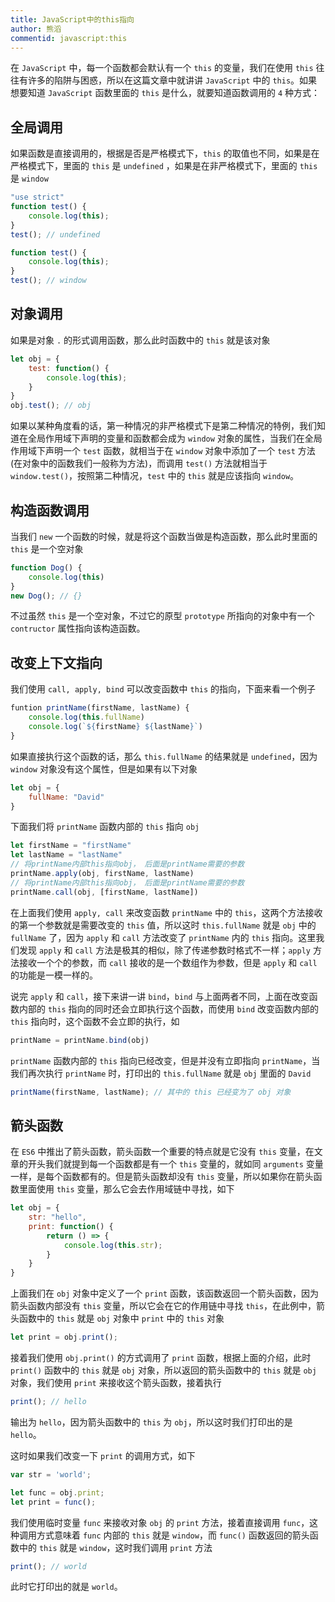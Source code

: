 ```yaml
---
title: JavaScript中的this指向
author: 熊滔
commentid: javascript:this
---
```


在 `JavaScript` 中，每一个函数都会默认有一个 `this` 的变量，我们在使用 `this` 往往有许多的陷阱与困惑，所以在这篇文章中就讲讲 `JavaScript` 中的 `this`。如果想要知道 `JavaScript` 函数里面的 `this` 是什么，就要知道函数调用的 `4` 种方式：

## 全局调用

如果函数是直接调用的，根据是否是严格模式下，`this` 的取值也不同，如果是在严格模式下，里面的 `this` 是 `undefined` ，如果是在非严格模式下，里面的 `this` 是 `window`

```javascript
"use strict"
function test() {
    console.log(this); 
}
test(); // undefined
```

```javascript
function test() {
    console.log(this); 
}
test(); // window
```

## 对象调用

如果是对象 `.` 的形式调用函数，那么此时函数中的 `this` 就是该对象

```javascript
let obj = {
    test: function() {
        console.log(this);
    }
}
obj.test(); // obj
```

如果以某种角度看的话，第一种情况的非严格模式下是第二种情况的特例，我们知道在全局作用域下声明的变量和函数都会成为 `window` 对象的属性，当我们在全局作用域下声明一个 `test` 函数，就相当于在 `window` 对象中添加了一个 `test` 方法(在对象中的函数我们一般称为方法)，而调用 `test()` 方法就相当于 `window.test()`，按照第二种情况，`test` 中的 `this` 就是应该指向 `window`。

## 构造函数调用

当我们 `new` 一个函数的时候，就是将这个函数当做是构造函数，那么此时里面的 `this` 是一个空对象

```javascript
function Dog() {
    console.log(this)
}
new Dog(); // {}
```

不过虽然 `this` 是一个空对象，不过它的原型 `prototype` 所指向的对象中有一个 `contructor` 属性指向该构造函数。

## 改变上下文指向

我们使用 `call, apply, bind` 可以改变函数中 `this` 的指向，下面来看一个例子

```javascript
funtion printName(firstName, lastName) {
    console.log(this.fullName)
    console.log(`${firstName} ${lastName}`)
}
```

如果直接执行这个函数的话，那么 `this.fullName` 的结果就是 `undefined`，因为 `window` 对象没有这个属性，但是如果有以下对象

```javascript
let obj = {
    fullName: "David"
}
```

下面我们将 `printName` 函数内部的 `this` 指向 `obj`

```javascript
let firstName = "firstName"
let lastName = "lastName"
// 将printName内部this指向obj， 后面是printName需要的参数
printName.apply(obj, firstName, lastName) 
// 将printName内部this指向obj， 后面是printName需要的参数
printName.call(obj, [firstName, lastName])
```

在上面我们使用 `apply, call` 来改变函数 `printName` 中的 `this`，这两个方法接收的第一个参数就是需要改变的 `this` 值，所以这时 `this.fullName` 就是 `obj` 中的 `fullName` 了，因为 `apply` 和 `call` 方法改变了 `printName` 内的 `this` 指向。这里我们发现 `apply` 和 `call` 方法是极其的相似，除了传递参数时格式不一样；`apply` 方法接收一个个的参数，而 `call` 接收的是一个数组作为参数，但是 `apply` 和 `call` 的功能是一模一样的。

说完 `apply` 和 `call`，接下来讲一讲 `bind`，`bind` 与上面两者不同，上面在改变函数内部的 `this` 指向的同时还会立即执行这个函数，而使用 `bind` 改变函数内部的 `this` 指向时，这个函数不会立即的执行，如

```javascript
printName = printName.bind(obj)
```

`printName` 函数内部的 `this` 指向已经改变，但是并没有立即指向 `printName`，当我们再次执行 `printName` 时，打印出的 `this.fullName` 就是 `obj` 里面的 `David`

```javascript
printName(firstName, lastName); // 其中的 this 已经变为了 obj 对象
```

## 箭头函数

在 `ES6` 中推出了箭头函数，箭头函数一个重要的特点就是它没有 `this` 变量，在文章的开头我们就提到每一个函数都是有一个 `this` 变量的，就如同 `arguments` 变量一样，是每个函数都有的。但是箭头函数却没有 `this` 变量，所以如果你在箭头函数里面使用 `this` 变量，那么它会去作用域链中寻找，如下

```javascript
let obj = {
    str: "hello",
    print: function() {
        return () => {
            console.log(this.str);
        }
    }
}
```

上面我们在 `obj` 对象中定义了一个 `print` 函数，该函数返回一个箭头函数，因为箭头函数内部没有 `this` 变量，所以它会在它的作用链中寻找 `this`，在此例中，箭头函数中的 `this` 就是 `obj` 对象中 `print` 中的 `this` 对象

```javascript
let print = obj.print();
```

接着我们使用 `obj.print()` 的方式调用了 `print` 函数，根据上面的介绍，此时 `print()` 函数中的 `this` 就是 `obj` 对象，所以返回的箭头函数中的 `this` 就是 `obj` 对象，我们使用 `print` 来接收这个箭头函数，接着执行

```javascript
print(); // hello
```

输出为 `hello`，因为箭头函数中的 `this` 为 `obj`，所以这时我们打印出的是 `hello`。

这时如果我们改变一下 `print` 的调用方式，如下

```javascript
var str = 'world';

let func = obj.print;
let print = func();
```

我们使用临时变量 `func` 来接收对象 `obj` 的 `print` 方法，接着直接调用 `func`，这种调用方式意味着 `func` 内部的 `this` 就是 `window`，而 `func()` 函数返回的箭头函数中的 `this` 就是 `window`，这时我们调用 `print` 方法

```javascript
print(); // world
```

此时它打印出的就是 `world`。



